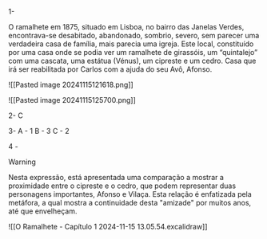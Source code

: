 1-

O ramalhete em 1875, situado em Lisboa, no bairro das Janelas Verdes, encontrava-se desabitado, abandonado, sombrio, severo, sem parecer uma verdadeira casa de família, mais parecia uma igreja. Este local, constituído por uma casa onde se podia ver um ramalhete de girassóis, um “quintalejo” com uma cascata, uma estátua (Vénus), um cipreste e um cedro. Casa que irá ser reabilitada por Carlos com a ajuda do seu Avô, Afonso.

![[Pasted image 20241115121618.png]]

![[Pasted image 20241115125700.png]]

2-
	C

3-
	A - 1
	B - 3
	C - 2

4 -
> [!warning]
> Nesta expressão, está apresentada uma comparação a mostrar a proximidade entre o cipreste e o cedro, que podem representar duas personagens importantes, Afonso e Vilaça. Esta relação é enfatizada pela metáfora, a qual mostra a continuidade desta "amizade" por muitos anos, até que envelheçam.

![[O Ramalhete - Capítulo 1 2024-11-15 13.05.54.excalidraw]]